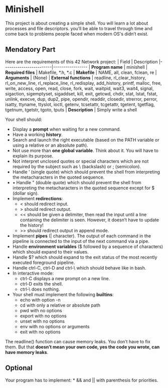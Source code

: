 # Minishell
This project is about creating a simple shell. You will learn a lot about processes and file descriptors.
you’ll be able to travel through time and come back to problems people faced when modern OS's didn’t exist.

## Mendatory Part
Here are the requirements of this 42 Network project:
| Field                  | Description
|------------------------|-----------------
| **Program name**       | minishell
| **Required files**     | Makefile, *.h, *.c
| **Makefile**           | NAME, all, clean, fclean, re
| **Arguments**          | (None)
| **External functions** | readline, rl_clear_history, rl_on_new_line, rl_replace_line, rl_redisplay, add_history, printf, malloc, free, write, access, open, read, close, fork, wait, waitpid, wait3, wait4, signal, sigaction, sigemptyset, sigaddset, kill, exit, getcwd, chdir, stat, lstat, fstat, unlink, execve, dup, dup2, pipe, opendir, readdir, closedir, strerror, perror, isatty, ttyname, ttyslot, ioctl, getenv, tcsetattr, tcgetattr, tgetent, tgetflag, tgetnum, tgetstr, tgoto, tputs
| **Description**        | Simply write a shell

Your shell should:
* Display a **prompt** when waiting for a new command.
* Have a working **history**.
* Search and launch the right executable (based on the PATH variable or using a relative or an absolute path).
* Not use more than **one global variable**. Think about it. You will have to explain its purpose.
* Not interpret unclosed quotes or special characters which are not required by the subject such as \ (backslash) or ; (semicolon).
* Handle ’ (single quote) which should prevent the shell from interpreting the metacharacters in the quoted sequence.
* • Handle " (double quote) which should prevent the shell from interpreting the metacharacters in the quoted sequence except for $ (dollar sign).
* Implement **redirections**:
	* < should redirect input.
	* \> should redirect output.
	* << should be given a delimiter, then read the input until a line containing the delimiter is seen. However, it doesn’t have to update the history!
	* \>\> should redirect output in append mode.
* Implement **pipes** (| character). The output of each command in the pipeline is connected to the input of the next command via a pipe.
* Handle **environment variables** ($ followed by a sequence of characters) which should expand to their values.
* Handle $? which should expand to the exit status of the most recently executed foreground pipeline.
* Handle ctrl-C, ctrl-D and ctrl-\ which should behave like in bash.
* In interactive mode:
	* ctrl-C displays a new prompt on a new line.
	* ctrl-D exits the shell.
	* ctrl-\ does nothing.
* Your shell must implement the following **builtins**:
	* echo with option -n
	* cd with only a relative or absolute path
	* pwd with no options
	* export with no options
	* unset with no options
	* env with no options or arguments
	* exit with no options

The readline() function can cause memory leaks. You don’t have to fix them. But that **doesn’t mean your own code, yes the code you wrote, can have memory leaks**.

## Optional
Your program has to implement:
	* && and || with parenthesis for priorities.